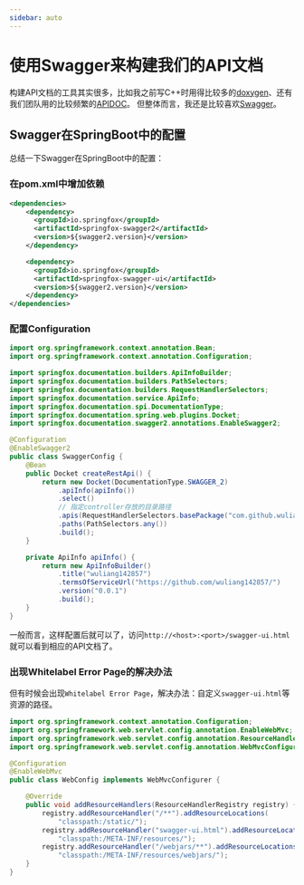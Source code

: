 ```yaml
---
sidebar: auto
---
```

# 使用Swagger来构建我们的API文档

构建API文档的工具其实很多，比如我之前写C++时用得比较多的[doxygen](http://www.doxygen.nl/)、还有我们团队用的比较频繁的[APIDOC](https://apidocjs.com/)。
但整体而言，我还是比较喜欢[Swagger](https://swagger.io/)。

## Swagger在SpringBoot中的配置
总结一下Swagger在SpringBoot中的配置：
### 在pom.xml中增加依赖
````xml
<dependencies>
    <dependency>
      <groupId>io.springfox</groupId>
      <artifactId>springfox-swagger2</artifactId>
      <version>${swagger2.version}</version>
    </dependency>

    <dependency>
      <groupId>io.springfox</groupId>
      <artifactId>springfox-swagger-ui</artifactId>
      <version>${swagger2.version}</version>
    </dependency>
</dependencies>
````
### 配置Configuration
````java
import org.springframework.context.annotation.Bean;
import org.springframework.context.annotation.Configuration;

import springfox.documentation.builders.ApiInfoBuilder;
import springfox.documentation.builders.PathSelectors;
import springfox.documentation.builders.RequestHandlerSelectors;
import springfox.documentation.service.ApiInfo;
import springfox.documentation.spi.DocumentationType;
import springfox.documentation.spring.web.plugins.Docket;
import springfox.documentation.swagger2.annotations.EnableSwagger2;

@Configuration
@EnableSwagger2
public class SwaggerConfig {
    @Bean
    public Docket createRestApi() {
        return new Docket(DocumentationType.SWAGGER_2)
            .apiInfo(apiInfo())
            .select()
            // 指定controller存放的目录路径
            .apis(RequestHandlerSelectors.basePackage("com.github.wuliang142857.controllers"))
            .paths(PathSelectors.any())
            .build();
    }

    private ApiInfo apiInfo() {
        return new ApiInfoBuilder()
            .title("wuliang142857")
            .termsOfServiceUrl("https://github.com/wuliang142857/")
            .version("0.0.1")
            .build();
    }
}
````
一般而言，这样配置后就可以了，访问`http://<host>:<port>/swagger-ui.html`就可以看到相应的API文档了。

### 出现Whitelabel Error Page的解决办法
但有时候会出现`Whitelabel Error Page`，解决办法：自定义`swagger-ui.html`等资源的路径。
````java
import org.springframework.context.annotation.Configuration;
import org.springframework.web.servlet.config.annotation.EnableWebMvc;
import org.springframework.web.servlet.config.annotation.ResourceHandlerRegistry;
import org.springframework.web.servlet.config.annotation.WebMvcConfigurer;

@Configuration
@EnableWebMvc
public class WebConfig implements WebMvcConfigurer {

    @Override
    public void addResourceHandlers(ResourceHandlerRegistry registry) {
        registry.addResourceHandler("/**").addResourceLocations(
            "classpath:/static/");
        registry.addResourceHandler("swagger-ui.html").addResourceLocations(
            "classpath:/META-INF/resources/");
        registry.addResourceHandler("/webjars/**").addResourceLocations(
            "classpath:/META-INF/resources/webjars/");
    }
}
````
